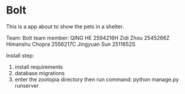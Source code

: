 # Bolt
This is a app about to show the pets in a shelter.

Team: Bolt
team member:
QING HE 2594216H
Zidi Zhou 2545266Z
Himanshu Chopra 2556217C
Jingyuan Sun 2511652S



Install step:
1. install requirements
2. database migrations
3. enter the zootopia directory then run command: python manage.py runserver
